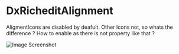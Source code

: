 # DxRicheditAlignment

AligmentIcons are disabled by deafult. Other Icons not, so whats the difference ?
How to enable as there is not property like that ?


![Image Screenshot](DxRicheditAlignment/pic.PNG)
